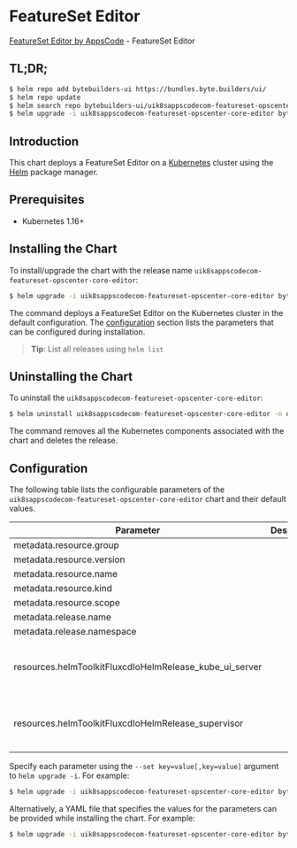 # FeatureSet Editor

[FeatureSet Editor by AppsCode](https://byte.builders) - FeatureSet Editor

## TL;DR;

```bash
$ helm repo add bytebuilders-ui https://bundles.byte.builders/ui/
$ helm repo update
$ helm search repo bytebuilders-ui/uik8sappscodecom-featureset-opscenter-core-editor --version=v2022.06.14
$ helm upgrade -i uik8sappscodecom-featureset-opscenter-core-editor bytebuilders-ui/uik8sappscodecom-featureset-opscenter-core-editor -n default --create-namespace --version=v2022.06.14
```

## Introduction

This chart deploys a FeatureSet Editor on a [Kubernetes](http://kubernetes.io) cluster using the [Helm](https://helm.sh) package manager.

## Prerequisites

- Kubernetes 1.16+

## Installing the Chart

To install/upgrade the chart with the release name `uik8sappscodecom-featureset-opscenter-core-editor`:

```bash
$ helm upgrade -i uik8sappscodecom-featureset-opscenter-core-editor bytebuilders-ui/uik8sappscodecom-featureset-opscenter-core-editor -n default --create-namespace --version=v2022.06.14
```

The command deploys a FeatureSet Editor on the Kubernetes cluster in the default configuration. The [configuration](#configuration) section lists the parameters that can be configured during installation.

> **Tip**: List all releases using `helm list`

## Uninstalling the Chart

To uninstall the `uik8sappscodecom-featureset-opscenter-core-editor`:

```bash
$ helm uninstall uik8sappscodecom-featureset-opscenter-core-editor -n default
```

The command removes all the Kubernetes components associated with the chart and deletes the release.

## Configuration

The following table lists the configurable parameters of the `uik8sappscodecom-featureset-opscenter-core-editor` chart and their default values.

|                        Parameter                        | Description |                                                                                                                                                                                                                                                                         Default                                                                                                                                                                                                                                                                         |
|---------------------------------------------------------|-------------|---------------------------------------------------------------------------------------------------------------------------------------------------------------------------------------------------------------------------------------------------------------------------------------------------------------------------------------------------------------------------------------------------------------------------------------------------------------------------------------------------------------------------------------------------------|
| metadata.resource.group                                 |             | <code>ui.k8s.appscode.com</code>                                                                                                                                                                                                                                                                                                                                                                                                                                                                                                                        |
| metadata.resource.version                               |             | <code>v1alpha1</code>                                                                                                                                                                                                                                                                                                                                                                                                                                                                                                                                   |
| metadata.resource.name                                  |             | <code>featuresets</code>                                                                                                                                                                                                                                                                                                                                                                                                                                                                                                                                |
| metadata.resource.kind                                  |             | <code>FeatureSet</code>                                                                                                                                                                                                                                                                                                                                                                                                                                                                                                                                 |
| metadata.resource.scope                                 |             | <code>Cluster</code>                                                                                                                                                                                                                                                                                                                                                                                                                                                                                                                                    |
| metadata.release.name                                   |             | <code>RELEASE-NAME</code>                                                                                                                                                                                                                                                                                                                                                                                                                                                                                                                               |
| metadata.release.namespace                              |             | <code>default</code>                                                                                                                                                                                                                                                                                                                                                                                                                                                                                                                                    |
| resources.helmToolkitFluxcdIoHelmRelease_kube_ui_server |             | <code>{"apiVersion":"helm.toolkit.fluxcd.io/v2beta1","kind":"HelmRelease","metadata":{"name":"kube-ui-server","namespace":"kubeops"},"spec":{"chart":{"spec":{"chart":"kube-ui-server","sourceRef":{"kind":"HelmRepository","name":"appscode","namespace":"kubeops"},"version":"v2023.03.23"}},"install":{"crds":"CreateReplace","createNamespace":true,"remediation":{"retries":5}},"interval":"5m","releaseName":"kube-ui-server","targetNamespace":"kubeops","timeout":"10m","upgrade":{"crds":"CreateReplace","remediation":{"retries":5}}}}</code> |
| resources.helmToolkitFluxcdIoHelmRelease_supervisor     |             | <code>{"apiVersion":"helm.toolkit.fluxcd.io/v2beta1","kind":"HelmRelease","metadata":{"name":"supervisor","namespace":"kubeops"},"spec":{"chart":{"spec":{"chart":"supervisor","sourceRef":{"kind":"HelmRepository","name":"appscode","namespace":"kubeops"},"version":"v2023.03.23"}},"install":{"crds":"CreateReplace","createNamespace":true,"remediation":{"retries":5}},"interval":"5m","releaseName":"supervisor","targetNamespace":"kubeops","timeout":"10m","upgrade":{"crds":"CreateReplace","remediation":{"retries":5}}}}</code>             |


Specify each parameter using the `--set key=value[,key=value]` argument to `helm upgrade -i`. For example:

```bash
$ helm upgrade -i uik8sappscodecom-featureset-opscenter-core-editor bytebuilders-ui/uik8sappscodecom-featureset-opscenter-core-editor -n default --create-namespace --version=v2022.06.14 --set metadata.resource.group=ui.k8s.appscode.com
```

Alternatively, a YAML file that specifies the values for the parameters can be provided while
installing the chart. For example:

```bash
$ helm upgrade -i uik8sappscodecom-featureset-opscenter-core-editor bytebuilders-ui/uik8sappscodecom-featureset-opscenter-core-editor -n default --create-namespace --version=v2022.06.14 --values values.yaml
```

